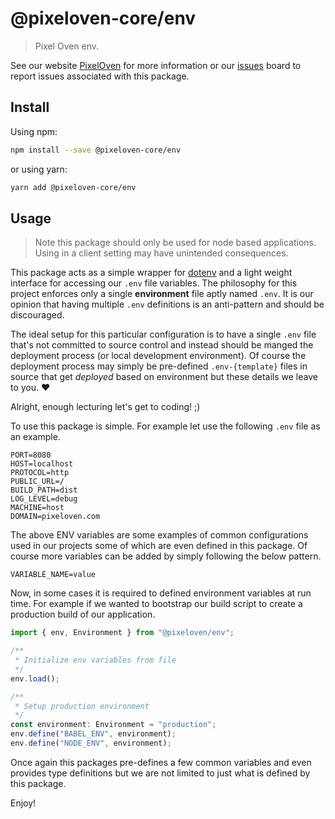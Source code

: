 # @pixeloven-core/env

> Pixel Oven env.

See our website [PixelOven](https://www.pixeloven.com/) for more information or our [issues](https://github.com/pixeloven/pixeloven/issues) board to report issues associated with this package.

## Install

Using npm:

```sh
npm install --save @pixeloven-core/env
```

or using yarn:

```sh
yarn add @pixeloven-core/env
```

## Usage

> Note this package should only be used for node based applications. Using in a client setting may have unintended consequences.

This package acts as a simple wrapper for [dotenv](https://www.npmjs.com/package/dotenv) and a light weight interface for accessing our `.env` file variables. The philosophy for this project enforces only a single **environment** file aptly named `.env`. It is our opinion that having multiple `.env` definitions is an anti-pattern and should be discouraged.

The ideal setup for this particular configuration is to have a single `.env` file that's not committed to source control and instead should be manged the deployment process (or local development environment). Of course the deployment process may simply be pre-defined `.env-{template}` files in source that get _deployed_ based on environment but these details we leave to you. :heart:

Alright, enough lecturing let's get to coding! ;)

To use this package is simple. For example let use the following `.env` file as an example.

```
PORT=8080
HOST=localhost
PROTOCOL=http
PUBLIC_URL=/
BUILD_PATH=dist
LOG_LEVEL=debug
MACHINE=host
DOMAIN=pixeloven.com
```

The above ENV variables are some examples of common configurations used in our projects some of which are even defined in this package. Of course more variables can be added by simply following the below pattern.

```
VARIABLE_NAME=value
```

Now, in some cases it is required to defined environment variables at run time. For example if we wanted to bootstrap our build script to create a production build of our application.

```javascript
import { env, Environment } from "@pixeloven/env";

/**
 * Initialize env variables from file
 */
env.load();

/**
 * Setup production environment
 */
const environment: Environment = "production";
env.define("BABEL_ENV", environment);
env.define("NODE_ENV", environment);
```

Once again this packages pre-defines a few common variables and even provides type definitions but we are not limited to just what is defined by this package.

Enjoy!
